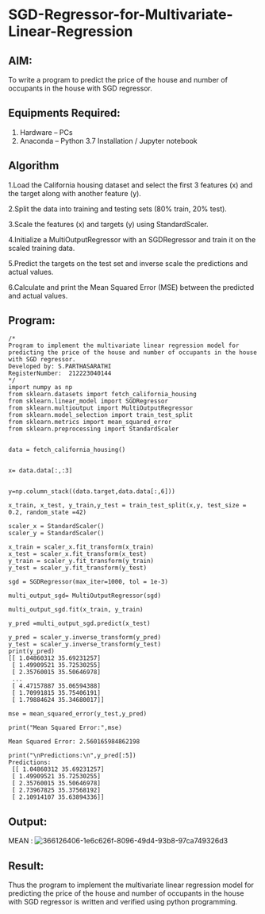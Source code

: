 # SGD-Regressor-for-Multivariate-Linear-Regression

## AIM:
To write a program to predict the price of the house and number of occupants in the house with SGD regressor.

## Equipments Required:
1. Hardware – PCs
2. Anaconda – Python 3.7 Installation / Jupyter notebook

## Algorithm
1.Load the California housing dataset and select the first 3 features (x) and the target along with another feature (y).

2.Split the data into training and testing sets (80% train, 20% test).

3.Scale the features (x) and targets (y) using StandardScaler.

4.Initialize a MultiOutputRegressor with an SGDRegressor and train it on the scaled training data.

5.Predict the targets on the test set and inverse scale the predictions and actual values.

6.Calculate and print the Mean Squared Error (MSE) between the predicted and actual values.
## Program:
```
/*
Program to implement the multivariate linear regression model for predicting the price of the house and number of occupants in the house with SGD regressor.
Developed by: S.PARTHASARATHI
RegisterNumber:  212223040144
*/
import numpy as np
from sklearn.datasets import fetch_california_housing
from sklearn.linear_model import SGDRegressor
from sklearn.multioutput import MultiOutputRegressor
from sklearn.model_selection import train_test_split
from sklearn.metrics import mean_squared_error
from sklearn.preprocessing import StandardScaler


data = fetch_california_housing()


x= data.data[:,:3]


y=np.column_stack((data.target,data.data[:,6]))

x_train, x_test, y_train,y_test = train_test_split(x,y, test_size = 0.2, random_state =42)

scaler_x = StandardScaler()
scaler_y = StandardScaler()

x_train = scaler_x.fit_transform(x_train)
x_test = scaler_x.fit_transform(x_test)
y_train = scaler_y.fit_transform(y_train)
y_test = scaler_y.fit_transform(y_test)

sgd = SGDRegressor(max_iter=1000, tol = 1e-3)

multi_output_sgd= MultiOutputRegressor(sgd)

multi_output_sgd.fit(x_train, y_train)

y_pred =multi_output_sgd.predict(x_test)

y_pred = scaler_y.inverse_transform(y_pred)
y_test = scaler_y.inverse_transform(y_test)
print(y_pred)
[[ 1.04860312 35.69231257]
 [ 1.49909521 35.72530255]
 [ 2.35760015 35.50646978]
 ...
 [ 4.47157887 35.06594388]
 [ 1.70991815 35.75406191]
 [ 1.79884624 35.34680017]]

mse = mean_squared_error(y_test,y_pred)

print("Mean Squared Error:",mse)

Mean Squared Error: 2.560165984862198

print("\nPredictions:\n",y_pred[:5])
Predictions:
 [[ 1.04860312 35.69231257]
 [ 1.49909521 35.72530255]
 [ 2.35760015 35.50646978]
 [ 2.73967825 35.37568192]
 [ 2.10914107 35.63894336]]
```

## Output:
MEAN :
![366126406-1e6c626f-8096-49d4-93b8-97ca749326d3](https://github.com/user-attachments/assets/1494fe8a-6fb6-49a7-8062-b8ba451a654d)


## Result:
Thus the program to implement the multivariate linear regression model for predicting the price of the house and number of occupants in the house with SGD regressor is written and verified using python programming.
